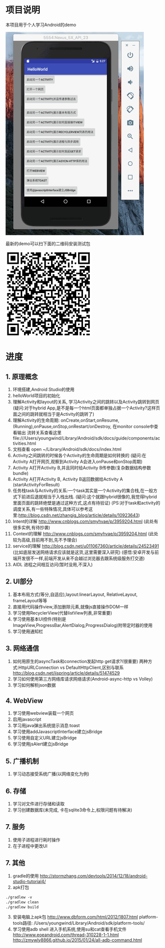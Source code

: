 # 项目说明
本项目用于个人学习Android的demo

![demo.gif](./demo.gif)


最新的demo可以扫下面的二维码安装测试包

![测试包](./demo-qr.png)

# 进度

## 1. 原理概念
1. 环境搭建,Android Studio的使用
2. helloWorld项目的初始化
3. 理解Activity和layout的关系, 学习Activity之间的跳转以及Activity跳转到网页 
(疑问:对于hybrid App,是不是每一个html页面都单独占据一个Activity?这样页面之间的跳转就相当于是Activity的跳转了)
4. 理解Activity的生命周期: onCreate,onStart,onResume,(Running),onPause,onStop,onRestart/onDestroy, 在monitor console中查看输出
流转关系查看这里 file:///Users/youngwind/Library/Android/sdk/docs/guide/components/activities.html
5. 文档查看 open ~/Library/Android/sdk/docs/index.html
6. Activity之间跳转的时候各个Activity的生命周期是如何转换的
(疑问:在Activity A打开网页,观察到Activity A会进入onPause和onStop周期)
7. Activity A打开Activity B,并且同时给Activity B传参数(复杂数据结构参数bundle)
8. Activity A打开Activity B, Activity B返回数据给Activity A (startActivityForResult)
9. 任务栈task与Activity的关系:一个task其实是一个Activity的集合栈,在一般方式下前进后退就相当于入栈出栈.
(疑问:这个就跟hybrid很像的,我觉得hybrid里面页面的跳转绝壁是通过这种方式,这点有待验证)
(PS:对于task和activity的调度关系,有一些特殊情况,具体可以参考这里:http://blog.csdn.net/zhangjg_blog/article/details/10923643)
10. Intent的详解  http://www.cnblogs.com/smyhvae/p/3959204.html (此处有很多实例,有待抄袭)
11. Context的理解 http://www.cnblogs.com/smyhvae/p/3959204.html (此处较为高级,目前用不到,先不予理会)
12. service的理解 http://blog.csdn.net/u011067360/article/details/24523491  
(比如底层发送网络请求应该就是这货,这里需要深入研究)
(感悟:安卓开发与前端开发很不一样,前端开发从来不会越过浏览器去跟系统级服务打交道)
13. AIDL 进程之间相互访问(暂时没用,不深入)

## 2. UI部分
1. 基本布局方式(等分,自适应),layout:linearLayout, RelativeLayout, frameLayout等等
2. 直接用代码操作view,添加删除元素,就像js直接操作DOM一样
3. 学习使用RecyclerView(代替listView列表,非常重要)
4. 学习使用基本UI控件(特别是ImageView,ProgressBar,AlertDialog,ProgressDialog)附带定时器的使用
5. 学习使用通知栏


## 3. 网络通信
1. 如何用原生的asyncTask和connection发起http get请求?(很重要)
两种方式:HttpURLConnection vs DefaultHttpClient,区别与联系
http://blog.csdn.net/iispring/article/details/51474529
2. 学习如何使用第三方网络库请求网络请求(Android-async-http vs Volley)
3. 学习如何解析json数据


## 4. WebView
1. 学习使用webview装载一个网页
2. 启用javascript
3. 学习用java弹出系统提示消息:toast
4. 学习使用addJavascriptInterface建立jsBridge
5. 学习使用自定义URL建立jsBridge
6. 学习使用jsAlert建立jsBridge

## 5. 广播机制
1. 学习动态接受系统广播(以网络变化为例)

## 6. 存储
1. 学习对文件进行存储和读取
2. 学习创建数据库(未完成, 卡在sqlite3命令上,权限问题有待解决)

## 7. 服务
1. 使用子进程进行耗时操作
2. 在子进程中更改UI

## 7. 其他
1. gradle的使用 http://stormzhang.com/devtools/2014/12/18/android-studio-tutorial4/
2. apk打包 
```
./gradlew -v
./gradlew clean
./gradlew build
```
3. 安装电脑上apk包 http://www.dbform.com/html/2012/1807.html  platform-tools路径: /Users/youngwind/Library/Android/sdk/platform-tools/
4. 学习使用adb shell 进入手机系统,使用su和cat查看手机文件 
http://www.eoeandroid.com/thread-310228-1-1.html 
http://zmywly8866.github.io/2015/01/24/all-adb-command.html